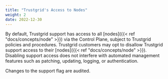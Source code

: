 ```yaml
---
title: "Trustgrid's Access to Nodes"
weight: 2
date: 2022-12-30
---
```


By default, Trustgrid support has access to all [nodes]({{< ref "docs/concepts/node" >}}) via the Control Plane, subject to Trustgrid policies and procedures. Trustgrid customers may opt to disallow Trustgrid support access to their [nodes]({{< ref "docs/concepts/node" >}}). Disabling support access does not interfere with automated management features such as patching, updating, logging, or authentication.

Changes to the support flag are audited.


